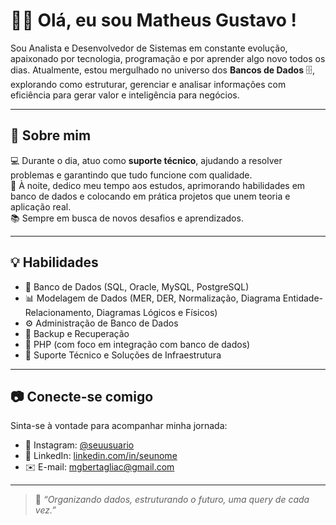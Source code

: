 # 👨‍💻 Olá, eu sou Matheus Gustavo !

Sou Analista e Desenvolvedor de Sistemas em constante evolução, apaixonado por tecnologia, programação e por aprender algo novo todos os dias. Atualmente, estou mergulhado no universo dos **Bancos de Dados** 🗄️, explorando como estruturar, gerenciar e analisar informações com eficiência para gerar valor e inteligência para negócios.

---

## 🚀 Sobre mim

💻 Durante o dia, atuo como **suporte técnico**, ajudando a resolver problemas e garantindo que tudo funcione com qualidade.  
🌙 À noite, dedico meu tempo aos estudos, aprimorando habilidades em banco de dados e colocando em prática projetos que unem teoria e aplicação real.  
📚 Sempre em busca de novos desafios e aprendizados.

---

## 💡 Habilidades

- 🐘 Banco de Dados (SQL, Oracle, MySQL, PostgreSQL)
- 📊 Modelagem de Dados (MER, DER, Normalização, Diagrama Entidade-Relacionamento, Diagramas Lógicos e Físicos)
- ⚙️ Administração de Banco de Dados
- 💾 Backup e Recuperação
- 🐘 PHP (com foco em integração com banco de dados)
- 🔧 Suporte Técnico e Soluções de Infraestrutura

---

## 📷 Conecte-se comigo

Sinta-se à vontade para acompanhar minha jornada:

- 📸 Instagram: [@seuusuario](https://instagram.com/mgbertaglia)
- 💼 LinkedIn: [linkedin.com/in/seunome](https://linkedin.com/in/matheusgubcardoso)
- ✉️ E-mail: mgbertagliac@gmail.com

---

> 🎯 *“Organizando dados, estruturando o futuro, uma query de cada vez.”*

